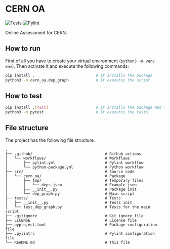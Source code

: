 # CERN OA
[![Tests](https://github.com/Pinzauti/cern_oa/actions/workflows/python-package.yml/badge.svg)](https://github.com/Pinzauti/cern_oa/actions/workflows/python-package.yml)
[![Pylint](https://github.com/Pinzauti/cern_oa/actions/workflows/pylint.yml/badge.svg)](https://github.com/Pinzauti/cern_oa/actions/workflows/pylint.yml)

Online Assessment for CERN.
## How to run

First of all you have to create your virtual environment (`python3 -m venv env`). Then activate it and execute the following commands:
```bash
pip install .                           # It installs the package
python3 -m cern_oa.dep_graph            # It executes the script
```

## How to test

```bash
pip install .[test]                     # It installs the package and the test dependencies
python3 -m pytest                       # It executes the tests
```

## File structure
The project has the following file structure.

    .
    ├── .github/                                # Github actions
    │   └── workflows/                          # Workflows                         
    │       ├── pylint.yml                      # Pylint workflow
    │       └── python-package.yml              # Python workflow
    ├── src/                                    # Source code
    │   └── cern_oa/                            # Package
    │       ├── tmp/                            # Temporary files
    │       │   └── deps.json                   # Example json
    │       ├── __init__.py                     # Package init
    │       └── dep_graph.py                    # Main script
    ├── tests/                                  # Tests
    │   ├── __init__.py                         # Tests init
    │   └── test_dep_graph.py                   # Tests for the main script
    ├── .gitignore                              # Git ignore file
    ├── LICENSE                                 # License file
    ├── pyproject.toml                          # Package configuration file
    ├── .pylintrc                               # Pylint configuration file
    └── README.md                               # This file




